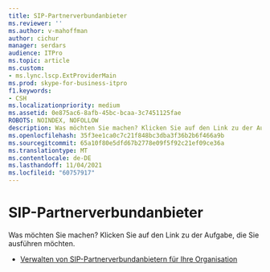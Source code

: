 ```yaml
---
title: SIP-Partnerverbundanbieter
ms.reviewer: ''
ms.author: v-mahoffman
author: cichur
manager: serdars
audience: ITPro
ms.topic: article
ms.custom:
- ms.lync.lscp.ExtProviderMain
ms.prod: skype-for-business-itpro
f1.keywords:
- CSH
ms.localizationpriority: medium
ms.assetid: 0e875ac6-8afb-45bc-bcaa-3c7451125fae
ROBOTS: NOINDEX, NOFOLLOW
description: Was möchten Sie machen? Klicken Sie auf den Link zu der Aufgabe, die Sie ausführen möchten.
ms.openlocfilehash: 35f3ee1ca0c7c21f848bc3dba3f36b2b6f466a9b
ms.sourcegitcommit: 65a10f80e5dfd67b2778e09f5f92c21ef09ce36a
ms.translationtype: MT
ms.contentlocale: de-DE
ms.lasthandoff: 11/04/2021
ms.locfileid: "60757917"
---
```

# <a name="sip-federated-providers"></a>SIP-Partnerverbundanbieter

Was möchten Sie machen? Klicken Sie auf den Link zu der Aufgabe, die Sie ausführen möchten.

- [Verwalten von SIP-Partnerverbundanbietern für Ihre Organisation](/previous-versions/office/lync-server-2013/lync-server-2013-manage-sip-federated-providers-for-your-organization)